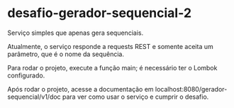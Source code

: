 # **desafio-gerador-sequencial-2**

Serviço simples que apenas gera sequenciais.

Atualmente, o serviço responde a requests REST e somente aceita um parâmetro, que é o nome da sequência.

Para rodar o projeto, execute a função main; é necessário ter o Lombok configurado.

Após rodar o projeto, acesse a documentação em localhost:8080/gerador-sequencial/v1/doc para ver como usar o serviço e cumprir o desafio.
